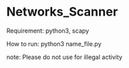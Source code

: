 # Networks_Scanner
Requirement: python3, scapy

How to run: python3 name_file.py

note: Please do not use for illegal activity

